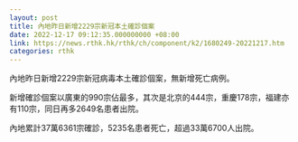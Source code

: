 ```yaml
---
layout: post
title: 內地昨日新增2229宗新冠本土確診個案
date: 2022-12-17 09:12:35.000000000 +08:00
link: https://news.rthk.hk/rthk/ch/component/k2/1680249-20221217.htm
categories: rthk
---
```


內地昨日新增2229宗新冠病毒本土確診個案，無新增死亡病例。

新增確診個案以廣東的990宗佔最多，其次是北京的444宗，重慶178宗，福建亦有110宗，同日再多2649名患者出院。

內地累計37萬6361宗確診，5235名患者死亡，超過33萬6700人出院。
